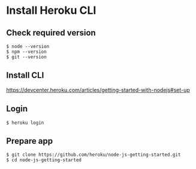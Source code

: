 # Install Heroku CLI
## Check required version
```text
$ node --version
$ npm --version
$ git --version
```
## Install CLI
https://devcenter.heroku.com/articles/getting-started-with-nodejs#set-up

## Login
```text
$ heroku login
```

## Prepare app
```text
$ git clone https://github.com/heroku/node-js-getting-started.git
$ cd node-js-getting-started
```
# 
